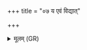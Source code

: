 +++
title = "०७ य एवं विद्यात्"

+++
<details><summary>मूलम् (GR)</summary>

य एवं विद्यात् स वशां प्रति गृह्णीयात् ।  
तथा हि यज्ञः सर्वपाद्  
दुहे दात्रे अनपस्फुरन् ॥ +++(Bhatt. anvasphuraṃ)+++
</details>
